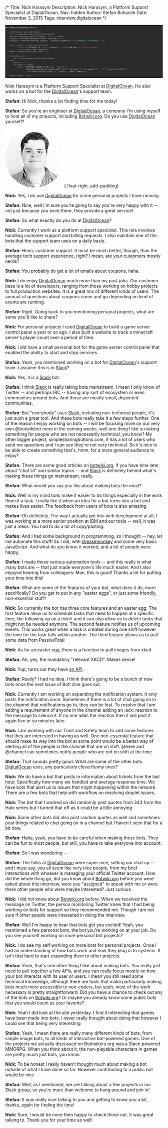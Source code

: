 /*
Title: Nick Harasym 
Description: Nick Harasym, a Platform Support Specialist at DigitalOcean.
Nav: hidden
Author: Stefan Bohacek
Date: November 3, 2015
Tags: interview,digitalocean
*/

![](/content/interviews/images/nick.png)


Nick Harasym is a Platform Support Specialist at [DigitalOcean](https://www.digitalocean.com/). He also works on a bot for the [DigitalOcean](https://www.digitalocean.com/)'s support team.


**Stefan:** Hi Nick, thanks a lot finding time for me today!

**Stefan:** So you're an engineer at [DigitalOcean](https://www.digitalocean.com/), a company I'm using myself to host all of my projects, including [Botwiki.org](https://botwiki.org/). Do you use [DigitalOcean](https://www.digitalocean.com/) yourself?

![Nick Harasym](/content/interviews/images/nick-photo.png){.float-right .add-padding}


**Nick:** Yes, I do use [DigitalOcean](https://www.digitalocean.com/) for some personal projects I have running
 
**Stefan:** Nice, well I'm sure you're going to say you're very happy with it -- not just because you work there, they provide a great service!
 
**Stefan:** So what exactly do you do at [DigitalOcean](https://www.digitalocean.com/)?

**Nick:** Currently I work as a platform support specialist. This role involves handling customer support and billing requests. I also maintain one of the bots that the support team uses on a daily basis.
 
**Stefan:** Hmm, customer support. It must be much better, though, than the average tech support experience, right? I mean, are your customers mostly nerds?
 
**Stefan:** You probably do get a lot of emails about coupons, haha.


**Nick:** I do enjoy [DigitalOcean](https://www.digitalocean.com/) much more than my past jobs. Our customer base is a lot of developers, ranging from those working on hobby projects to full production websites. It is a great mix of different kinds of users. The amount of questions about coupons come and go depending on kind of events are running.
 
**Stefan:** Right. Going back to you mentioning personal projects, what are some you'd like to share? 

**Nick:** For personal projects I used [DigitalOcean](https://www.digitalocean.com/) to build a game server control panel a year or so ago. I also built a website to track a minecraft server's player count over a period of time.

**Nick:** I did have a small personal bot for the game server control panel that enabled the ability to start and stop services
 
**Stefan:** Yeah, you mentioned working on a bot for [DigitalOcean](https://www.digitalocean.com/)'s support team. I assume this is in [Slack](https://slack.com/)?

**Nick:** Yes, it is a [Slack](https://slack.com/) bot.
 
**Stefan:** I think [Slack](https://slack.com/) is really taking bots mainstream. I mean I only know of Twitter -- and perhaps IRC -- having any sort of ecosystem or even communities around bots. And those are mostly small, disjointed communities.
 
**Stefan:** But "everybody" uses [Slack](https://slack.com/), including non-technical people, it's just such a great tool. And these bots really take it a few steps further. One of the reason I enjoy working on bots -- I will be focusing more on our very own @botwikibot more in the coming weeks, well one thing I like is making something for people who are not necessarily technical, you know? My other bigger project, simplesharingbuttons.com, it has a lot of users who send me questions and I can see they're not very technical. So it's nice to be able to create something that's, hmm, for a more general audience to enjoy?

 
**Stefan:** There are some good articles on [botwiki.org](https://botwiki.org/articles/), if you have time later, about "chat UI" and similar topics -- and [Slack](https://slack.com/) is definitely behind what's making these things go mainstream, really.

**Stefan:** What would you say you like about making bots the most?


**Nick:** Well in my mind bots make it easier to do things especially in the work flow of a task. I really like it when an idea for a bot turns into a bot and makes lives easier. The feedback from users of bots is also amazing.

 
**Stefan:** Oh definitely. The way I actually got into web development at all, I was working at a more senior position at IBM and our tools -- well, it was just a mess. You had to do a lot of copy/pasting.

 
**Stefan:** And I had some background in programming, so I thought -- hey, let me automate this stuff! So I did, with [Greasemonkey](https://addons.mozilla.org/en-us/firefox/addon/greasemonkey/) and some very basic JavaScript. And what do you know, it worked, and a lot of people were happy.

 
**Stefan:** I made these various automation tools -- and this really is what many bots are -- that just made everyone's life much easier. And I also enjoyed hearing from colleagues: Man, this is good! Thanks a lot for putting your time into this!

 
**Stefan:** What are some of the features of your bot, what does it do, more specifically? Do you get to put in any "easter eggs", or just some friendly, non-essential stuff?


**Nick:** So currently the bot has three core features and an easter egg. The first feature allow us to schedule tasks that need to happen at a specific time, like following up on a ticket and it can also allow us to delete tasks that might not be needed anymore. The second feature notifies us of upcoming events. This works great when a task is created during one shift however the time for the task falls within another. The third feature allows us to pull some data from PassiveTotal


**Nick:** As for an easter egg, there is a function to pull images from xkcd

 
**Stefan:** Ah, yes, the mandatory "relevant XKCD". Makes sense!


**Nick:** Yup, turns out they have [an API](https://xkcd.com/json.html).

 
**Stefan:** Really? I had no idea. I think there's going to be a bunch of new bots once the next issue of Bot! zine goes out.


**Nick:** Currently I am working on expanding the notification system. It only posts the notification once. Sometimes if there is a lot of chat going on in the channel that notifications go to, they can be lost. To resolve that I am adding a requirement of anyone in the channel adding an :ack: reaction to the message to silence it. If no one adds the reaction then it will post it again five or so minutes later.


**Nick:** I am working with our Trust and Safety team to add some features that they are interested in having as well. One non-essential feature that should make its way into the bot at some point would be a better way of alerting all of the people in the channel that are on shift. @here and @channel can sometimes notify people who are not on shift at the time

 
**Stefan:** That sounds pretty good. What are some of the other bots [DigitalOcean](https://www.digitalocean.com/) uses, any particularly clever/funny ones?


**Nick:** We do have a bot that posts in information about tickets from the last hour. Specifically how many we handled and average response time. We have bots that alert us to issues that might happening within the network. There are a few bots that help with workflow on resolving droplet issues.


**Nick:** The bot that I worked on did randomly post quotes from 343 from the Halo series but I turned that off as it could be a little annoying


**Nick:** Some other bots did also post random quotes as well and sometimes post things related to chat going on in a channel but I haven't seen that for a bit now.

 
**Stefan:** Haha, yeah, you have to be careful when making these bots. They can be fun to most people, but still, you have to take everyone into account.

**Stefan:** So I was wondering --

**Stefan:** The folks at [DigitalOcean](https://www.digitalocean.com/) were super nice, setting our chat up -- and I must say, you all seem like very nice people, from my brief interactions with whoever is managing your official Twitter account. How did the whole thing go, did you know about [Botwiki.org](https://botwiki.org/) before you were asked about this interview, were you "assigned" to speak with me or were there other people who were maybe interested? Just curious.


**Nick:** I did not know about [Botwiki.org](https://botwiki.org/) before. When we received the message on Twitter, the person monitoring Twitter knew that I had being working on bots for support so they recommended me. Though I am not sure if other people were interested in doing the interview.

**Stefan:** Well I'm happy to hear that bots get you excited! Yeah, you mentioned a few personal bots, the bot you're working on at your job. Do you see yourself working on more personal bot projects?


**Nick:** I do see my self working on more bots for personal projects. Once I had an understanding of how bots work and how they plug in to systems. It isn't that hard to start expanding them to other projects.

 
**Stefan:** Yeah, that's one other thing I like about making bots. You really just need to pull together a few APIs, and you can really focus mostly on how your bot interacts with its user or users.
I mean you still need some technical knowledge, although there are tools that make particularly making bots much more accessible to non-coders, but yeah, most of the work necessary is pretty straightforward.
Did you have a chance to check out any of the bots on [Botwiki.org](https://botwiki.org/)? Or maybe you already know some public bots that you would count as your favorite?


 

**Nick:** Yeah I did look at the site yesterday. I find it interesting that games have been made into bots. I never really thought about doing that however I could see that being very interesting

 
**Stefan:** Yeah, I mean there are really many different kinds of bots, from simple image bots, to all kinds of interactive bot-powered games. One of the projects we actually discussed on Botmakers.org was a Slack-powered MMORPG. 
When you think about it, the non-playable characters in games are pretty much just bots, you know.



**Nick:** To be honest I really haven't thought much about making a bot outside of what I have done so far. However contributing to a public bot would be nice.

 
**Stefan:** Well, as I mentioned, we are talking about a few projects in our Slack group, so you're more than welcome to hang around and join in!

**Stefan:** It was really nice talking to you and getting to know you a bit, thanks, again for finding the time!

**Nick:** Sure, I would be more then happy to check those out. It was great talking to. Thank you for your time as well!

 

 
